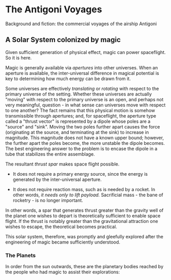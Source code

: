 # The Antigoni Voyages
Background and fiction: the commercial voyages of the airship Antigoni

## A Solar System colonized by magic

Given sufficient generation of physical effect, magic can power spaceflight. So it is here.

Magic is generally available via _apertures_ into other universes. When an aperture is available, the inter-universal difference in magical potential is key to determining how much energy can be drawn from it.

Some universes are effectively _translating_ or _rotating_ with respect to the primary universe of the setting. Whether these universes are actually "moving" with respect to the primary universe is an open, and perhaps not very meaningful, question - in what sense can universes move with respect to one another? The fact remains that this physical motion is somehow transmissible through apertures; and, for spaceflight, the aperture type called a "thrust vector" is represented by a dipole whose poles are a "source" and "sink". Moving the two poles further apart causes the force (originating at the source, and terminating at the sink) to increase in magnitude. This magnitude does not have a known upper bound; however, the further apart the poles become, the more unstable the dipole becomes. The best engineering answer to the problem is to encase the dipole in a tube that stabilizes the entire assemblage.

The resultant _thrust spar_ makes space flight possible. 

 * It does not require a primary energy source, since the energy is generated by the inter-universal aperture.
 
 * It does not require reaction mass, such as is needed by a rocket. In other words, _it needs only to lift payload._ Sacrificial mass - the bane of rocketry - is no longer important.
 
In other words, a spar that generates thrust greater than the gravity well of the planet one wishes to depart is theoretically sufficient to enable space flight. If the thrust is notably greater than the gravitational attraction one wishes to escape, the theoretical becomes practical.

This solar system, therefore, was promptly and gleefully explored after the engineering of magic became sufficiently understood.

### The Planets

In order from the sun outwards, these are the planetary bodies reached by the people who had magic to assist their explorations:
